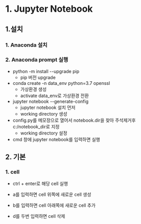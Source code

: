 # 1. Jupyter Notebook

## 1.설치

### 1.  Anaconda 설치

### 2. Anaconda prompt 실행

- python -m install --upgrade pip
  - pip 버전 upgrade
- conda create -n data_env python=3.7 openssl
  - 가상환경 생성
  - activate data_env로 가상환경 전환
- jupyter notebook --generate-config
  - jupyter notebook 설치 먼저
  - working directory 생성
- config.py를 메모장으로 열어서 notebook.dir을 찾아 주석제거후
  c:/notebook_dir로 지정
  - working directory 설정
- cmd 창에 jupyter notebook를 입력하면 실행

## 2.  기본

### 1. cell

* ctrl + enter로 해당 cell 실행
* a를 입력하면 cell 위쪽에 새로운 cell 생성

* b를 입력하면 cell 아래쪽에 새로운 cell 추가

* d를 두번 입력하면 cell 삭제







